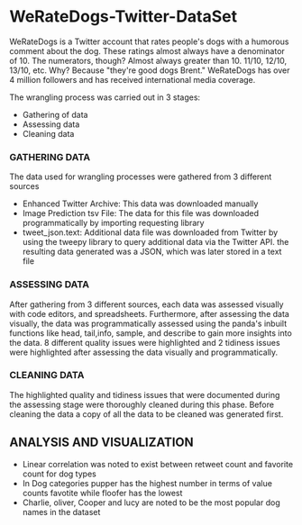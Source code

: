 # WeRateDogs-Twitter-DataSet
WeRateDogs is a Twitter account that rates people's dogs with a humorous comment about the dog. These ratings almost always have a denominator of 10. The numerators, though? Almost always greater than 10. 11/10, 12/10, 13/10, etc. Why? Because "they're good dogs Brent." WeRateDogs has over 4 million followers and has received international media coverage.

The wrangling process was carried out in 3 stages:
- Gathering of data
- Assessing data
- Cleaning data

### GATHERING DATA
The data used for wrangling processes were gathered from 3 different sources
- Enhanced Twitter Archive: This data was downloaded manually
- Image Prediction tsv File: The data for this file was downloaded programmatically by importing requesting library
- tweet_json.text: Additional data file was downloaded from Twitter by using the tweepy library to query additional data via the Twitter API. the resulting data
generated was a JSON, which was later stored in a text file

### ASSESSING DATA
After gathering from 3 different sources, each data was assessed visually with code editors, and spreadsheets. Furthermore, after assessing the data visually, the data
was programmatically assessed using the panda's inbuilt functions like head, tail,info, sample, and describe to gain more insights into the data. 8 different quality
issues were highlighted and 2 tidiness issues were highlighted after assessing the
data visually and programmatically.

### CLEANING DATA
The highlighted quality and tidiness issues that were documented during the assessing stage were thoroughly cleaned during this phase. Before cleaning the data a copy of all the data to be cleaned was generated first.

## ANALYSIS AND VISUALIZATION
- Linear correlation was noted to exist between retweet count and favorite count for dog types
- In Dog categories pupper has the highest number in terms of value counts  favotite while floofer has the lowest
- Charlie, oliver, Cooper and lucy are noted to be the most popular dog names in the dataset
